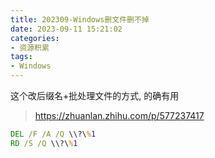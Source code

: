 ```yaml
---
title: 202309-Windows删文件删不掉
date: 2023-09-11 15:21:02
categories:
- 资源积累
tags: 
- Windows
---
```


这个改后缀名+批处理文件的方式, 的确有用
> https://zhuanlan.zhihu.com/p/577237417


```bat
DEL /F /A /Q \\?\%1
RD /S /Q \\?\%1
```